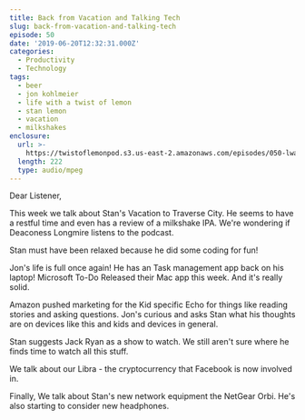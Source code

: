 ```yaml
---
title: Back from Vacation and Talking Tech
slug: back-from-vacation-and-talking-tech
episode: 50
date: '2019-06-20T12:32:31.000Z'
categories:
  - Productivity
  - Technology
tags:
  - beer
  - jon kohlmeier
  - life with a twist of lemon
  - stan lemon
  - vacation
  - milkshakes
enclosure:
  url: >-
    https://twistoflemonpod.s3.us-east-2.amazonaws.com/episodes/050-lwatol-20190620.mp3
  length: 222
  type: audio/mpeg
---
```


Dear Listener,

This week we talk about Stan's Vacation to Traverse City. He seems to have a restful time and even has a review of a milkshake IPA. We're wondering if Deaconess Longmire listens to the podcast.

Stan must have been relaxed because he did some coding for fun!

Jon's life is full once again! He has an Task management app back on his laptop! Microsoft To-Do Released their Mac app this week. And it's really solid.

Amazon pushed marketing for the Kid specific Echo for things like reading stories and asking questions. Jon's curious and asks Stan what his thoughts are on devices like this and kids and devices in general.

Stan suggests Jack Ryan as a show to watch. We still aren't sure where he finds time to watch all this stuff.

We talk about our Libra - the cryptocurrency that Facebook is now involved in.

Finally, We talk about Stan's new network equipment the NetGear Orbi. He's also starting to consider new headphones.

